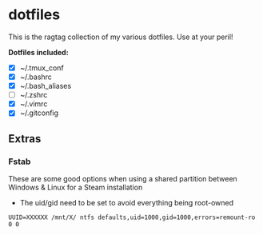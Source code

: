 # dotfiles

This is the ragtag collection of my various dotfiles. Use at your peril!

**Dotfiles included:**

  - [X] ~/.tmux_conf
  - [X] ~/.bashrc
  - [X] ~/.bash_aliases
  - [ ] ~/.zshrc
  - [X] ~/.vimrc
  - [X] ~/.gitconfig

## Extras

### Fstab

These are some good options when using a shared partition between Windows &
Linux for a Steam installation

- The uid/gid need to be set to avoid everything being root-owned

```
UUID=XXXXXX /mnt/X/ ntfs defaults,uid=1000,gid=1000,errors=remount-ro 0 0 
```
